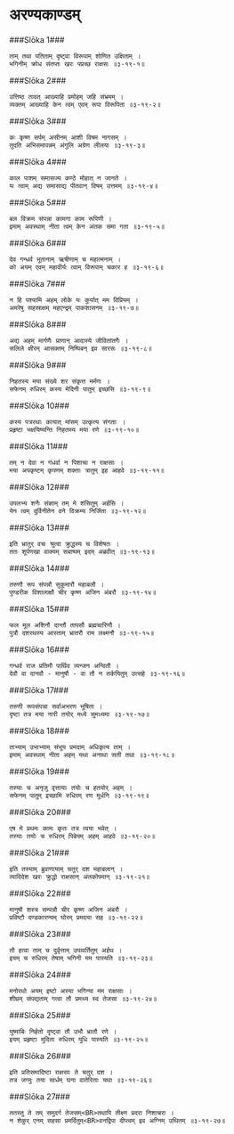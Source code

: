 अरण्यकाण्डम्
===============================


###Slōka 1###


    ताम् तथा पतिताम् दृष्ट्वा विरूपाम् शोणित उक्षिताम् ।
    भगिनीम् क्रोध संतप्तः खरः पप्रच्छ राक्षसः ॥३-१९-१॥


###Slōka 2###


    उत्तिष्ठ तावत् आख्याहि प्रमोहम् जहि संभ्रमम् ।
    व्यक्तम् आख्याहि केन त्वम् एवम् रूपा विरूपिता ॥३-१९-२॥


###Slōka 3###


    कः कृष्ण सर्पम् असीनम् आशी विषम नागसम् ।
    तुदति अभिसमापन्नम् अंगुलि अग्रेण लीलया ॥३-१९-३॥


###Slōka 4###


    काल पाशम् समासज्य कण्ठे मोहात् न जानते ।
    यः त्वाम् अद्य समासाद्य पीतवान् विषम् उत्तमम् ॥३-१९-४॥


###Slōka 5###


    बल विक्रम संपन्ना कामगा काम रूपिणी ।
    इमाम् अवस्थाम् नीता त्वम् केन अंतक समा गता ॥३-१९-५॥


###Slōka 6###


    देव गन्धर्व भूतानाम् ऋषीणाम् च महात्मनाम् ।
    को अयम् एवम् महावीर्यः त्वाम् विरूपाम् चकार ह ॥३-१९-६॥


###Slōka 7###


    न हि पश्यामि अहम् लोके यः कुर्यात् मम विप्रियम् ।
    अमरेषु सहस्राक्षम् महएन्द्रम् पाकशासनम् ॥३-१९-७॥


###Slōka 8###


    अद्य अहम् मार्गणैः प्राणान् आदास्ये जीवितांतगैः ।
    सलिले क्षीरम् आसक्तम् निष्पिबन् इव सारसः ॥३-१९-८॥


###Slōka 9###


    निहतस्य मया संख्ये शर संकृत्त मर्मणः ।
    सफेनम् रुधिरम् कस्य मेदिनी पातुम् इच्छसि ॥३-१९-९॥


###Slōka 10###


    कस्य पत्ररथाः कायात् मांसम् उत्कृत्य संगताः ।
    प्रहृष्टा भक्षयिष्यन्ति निहतस्य मया रणे ॥३-१९-१०॥


###Slōka 11###


    तम् न देवा न गंधर्वा न पिशाचा न राक्षसाः ।
    मया अपकृष्टम् कृपणम् शक्ताः त्रातुम् इह आहवे ॥३-१९-११॥


###Slōka 12###


    उपलभ्य शनैः संज्ञाम् तम् मे शंसितुम् अर्हसि ।
    येन त्वम् दुर्विनीतेन वने विक्रम्य निर्जिता ॥३-१९-१२॥


###Slōka 13###


    इति भ्रातुर् वचः श्रुत्वा क्रुद्धस्य च विशेषतः ।
    ततः शूर्पणखा वाक्यम् सबाष्पम् इदम् अब्रवीत् ॥३-१९-१३॥


###Slōka 14###


    तरुणौ रूप संपन्नौ सुकूमारौ महाबलौ ।
    पुण्डरीक विशालाक्षौ चीर कृष्ण अजिन अंबरौ ॥३-१९-१४॥


###Slōka 15###


    फल मूल अशिनौ दान्तौ तापसौ ब्रह्मचारिणौ ।
    पुत्रौ दशरथस्य आस्ताम् भ्रातरौ राम लक्ष्मनौ ॥३-१९-१५॥


###Slōka 16###


    गन्धर्व राज प्रतिमौ पार्थिव व्यन्जन अन्वितौ ।
    देवौ वा दानवौ - मानुषौ - वा तौ न तर्कयितुम् उत्सहे ॥३-१९-१६॥


###Slōka 17###


    तरुणी रूपसंपन्ना सर्वाअभरण भूषिता ।
    दृष्टा तत्र मया नारी तयोर् मध्ये सुमध्यमा ॥३-१९-१७॥


###Slōka 18###


    ताभ्याम् उभाभ्याम् संभूय प्रमदाम् अधिकृत्य ताम् ।
    इमाम् अवस्थाम् नीता अहम् यथा अनाथा सती तथा ॥३-१९-१८॥


###Slōka 19###


    तस्याः च अनृजु वृत्तायाः तयोः च हतयोर् अहम् ।
    सफेनम् पातुम् इच्छामि रुधिरम् रण मूर्धनि ॥३-१९-१९॥


###Slōka 20###


    एष मे प्रथमः कामः कृतः तत्र त्वया भवेत् ।
    तस्याः तयोः च रुधिरम् पिबेयम् अहम् आहवे ॥३-१९-२०॥


###Slōka 21###


    इति तस्याम् ब्रुवाणायाम् चतुर् दश महाबलान् ।
    व्यादिदेश खरः क्रुद्धो राक्षसान् अंतकोपमान् ॥३-१९-२१॥


###Slōka 22###


    मानुषौ शस्त्र सम्पन्नौ चीर कृष्ण अजिन अंबरौ ।
    प्रविष्टौ दण्डकारण्यम् घोरम् प्रमदया सह ॥३-१९-२२॥


###Slōka 23###


    तौ हत्वा ताम् च दुर्वृत्ताम् उपावर्तितुम् अर्हथ ।
    इयम् च रुधिरम् तेषाम् भगिनी मम पास्यति ॥३-१९-२३॥


###Slōka 24###


    मनोरथो अयम् इष्टो अस्या भगिन्या मम राक्षसाः ।
    शीघ्रम् संपद्यताम् गत्वा तौ प्रमथ्य स्व तेजसा ॥३-१९-२४॥


###Slōka 25###


    युष्माबिः निर्हतो दृष्ट्वा तौ उभौ भ्रातौ रणे ।
    इयम् प्रहृष्टा मुदिता रुधिरम् युधि पास्यति ॥३-१९-२५॥


###Slōka 26###


    इति प्रतिसमादिष्टा राक्षसाः ते चतुर् दश ।
    तत्र जग्मुः तया सार्धम् घना वातेरिताः यथा ॥३-१९-२६॥


###Slōka 27###


    ततस्तु ते तम् समुदर्ग तेजसम्<BR>तथापि तीक्ष्ण प्रदरा निशाचरा ।
    न शेकुर् एनम् सहसा प्रमर्दितुम्<BR>वनद्विपा दीप्त्वम् इव अग्निम् उथितम् ॥३-१९-२७॥


